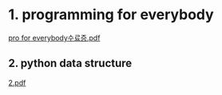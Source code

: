 # 1. programming for everybody
[pro for everybody수료증.pdf](https://github.com/HD-LIAM/cirtificate/files/7071781/pro.for.everybody.pdf)

## 2. python data structure
[2.pdf](https://github.com/HD-LIAM/cirtificate/files/7071782/2.pdf)
